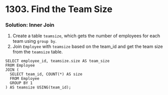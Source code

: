 # 1303. Find the Team Size

### Solution: Inner Join

1. Create a table `teamsize`, which gets the number of employees for each team using `group by`.
2. Join `Employee` with `teamsize` based on the team_id and get the team size from the `teamsize` table.  

```
SELECT employee_id, teamsize.size AS team_size
FROM Employee
JOIN (
  SELECT team_id, COUNT(*) AS size
  FROM Employee
  GROUP BY 1
) AS teamsize USING(team_id);
```